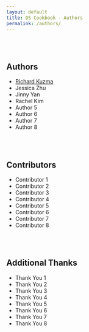```yaml
---
layout: default
title: DS Cookbook - Authors
permalink: /authors/
---
```


<br><br>
## Authors
- [Richard Kuzma](https://www.linkedin.com/in/richard-s-kuzma/)
- Jessica Zhu
- Jinny Yan
- Rachel Kim
- Author 5
- Author 6
- Author 7
- Author 8

<br><br>
## Contributors
- Contributor 1
- Contributor 2
- Contributor 3
- Contributor 4
- Contributor 5
- Contributor 6
- Contributor 7
- Contributor 8

<br><br>
## Additional Thanks
- Thank You 1
- Thank You 2
- Thank You 3
- Thank You 4
- Thank You 5
- Thank You 6
- Thank You 7
- Thank You 8
